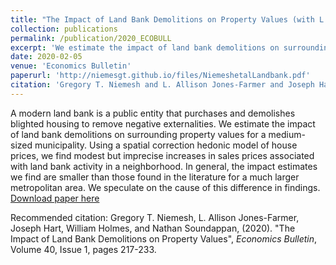 ```yaml
---
title: "The Impact of Land Bank Demolitions on Property Values (with L. Allison Jones-Farmer, Joseph Hart, William Holmes, and Nathan Soundappan)"
collection: publications
permalink: /publication/2020_ECOBULL
excerpt: 'We estimate the impact of land bank demolitions on surrounding property values for a medium-sized municipality. Using a spatial correction hedonic model of house prices, we find modest but imprecise increases in sales prices associated with land bank activity in a neighborhood.'
date: 2020-02-05
venue: 'Economics Bulletin'
paperurl: 'http://niemesgt.github.io/files/NiemeshetalLandbank.pdf'
citation: 'Gregory T. Niemesh and L. Allison Jones-Farmer and Joseph Hart and William Holmes and Nathan Soundappan. (2020) &quot;The Impact of Land Bank Demolitions on Property Values&quot;, Economics Bulletin, Volume 40, Issue 1, pages 217-233.'
---
```

A modern land bank is a public entity that purchases and demolishes blighted housing to remove negative externalities. We estimate the impact of land bank demolitions on surrounding property values for a medium-sized municipality. Using a spatial correction hedonic model of house prices, we find modest but imprecise increases in sales prices associated with land bank activity in a neighborhood. In general, the impact estimates we find are smaller than those found in the literature for a much larger metropolitan area. We speculate on the cause of this difference in findings.
[Download paper here](http://niemesgt.github.io/files/NiemeshetalLandbank.pdf)

Recommended citation: Gregory T. Niemesh, L. Allison Jones-Farmer, Joseph Hart, William Holmes, and Nathan Soundappan, (2020). "The Impact of Land Bank Demolitions on Property Values", <i>Economics Bulletin</i>, Volume 40, Issue 1, pages 217-233.